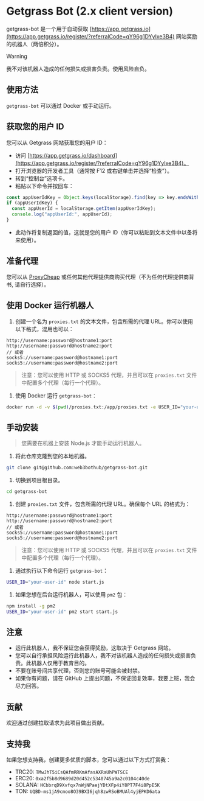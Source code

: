 # Getgrass Bot (2.x client version)

getgrass-bot 是一个用于自动获取 [https://app.getgrass.io](https://app.getgrass.io/register/?referralCode=qY96g1DYyIxe3B4) 网站奖励的机器人（两倍积分）。

> [!WARNING]
> 我不对该机器人造成的任何损失或损害负责。使用风险自负。

## 使用方法

`getgrass-bot` 可以通过 Docker 或手动运行。

## 获取您的用户 ID

您可以从 Getgrass 网站获取您的用户 ID：

- 访问 [https://app.getgrass.io/dashboard](https://app.getgrass.io/register/?referralCode=qY96g1DYyIxe3B4)。
- 打开浏览器的开发者工具（通常按 F12 或右键单击并选择“检查”）。
- 转到“控制台”选项卡。
- 粘贴以下命令并按回车：

```javascript
const appUserIdKey = Object.keys(localStorage).find(key => key.endsWith('.appUserId'));
if (appUserIdKey) {
  const appUserId = localStorage.getItem(appUserIdKey);
  console.log("appUserId:", appUserId);
}
```

- 此动作将复制返回的值，这就是您的用户 ID（你可以粘贴到文本文件中以备将来使用）。

## 准备代理

您可以从 [ProxyCheap](https://app.proxy-cheap.com/r/ksvW8Z) 或任何其他代理提供商购买代理（不为任何代理提供商背书, 请自行选择）。

## 使用 Docker 运行机器人

1. 创建一个名为 `proxies.txt` 的文本文件，包含所需的代理 URL。你可以使用以下格式，混用也可以：

```plaintext
http://username:password@hostname1:port
http://username:password@hostname2:port
// 或者
socks5://username:password@hostname1:port
socks5://username:password@hostname2:port
```

> 注意：您可以使用 HTTP 或 SOCKS5 代理，并且可以在 `proxies.txt` 文件中配置多个代理（每行一个代理）。

1. 使用 Docker 运行 `getgrass-bot`：

```bash
docker run -d -v $(pwd)/proxies.txt:/app/proxies.txt -e USER_ID="your-user-id" overtrue/getgrass-bot
```

## 手动安装

> 您需要在机器上安装 Node.js 才能手动运行机器人。

1. 将此仓库克隆到您的本地机器。

```bash
git clone git@github.com:web3bothub/getgrass-bot.git
```

1. 切换到项目根目录。

```bash
cd getgrass-bot
```

1. 创建 `proxies.txt` 文件，包含所需的代理 URL。确保每个 URL 的格式为：

```plaintext
http://username:password@hostname1:port
http://username:password@hostname2:port
// 或者
socks5://username:password@hostname1:port
socks5://username:password@hostname2:port
```

> 注意：您可以使用 HTTP 或 SOCKS5 代理，并且可以在 `proxies.txt` 文件中配置多个代理（每行一个代理）。

1. 通过执行以下命令运行 `getgrass-bot`：

```bash
USER_ID="your-user-id" node start.js
```

1. 如果您想在后台运行机器人，可以使用 `pm2` 包：

```bash
npm install -g pm2
USER_ID="your-user-id" pm2 start start.js
```

## 注意

- 运行此机器人，我不保证您会获得奖励，这取决于 Getgrass 网站。
- 您可以自行承担风险运行此机器人，我不对该机器人造成的任何损失或损害负责。此机器人仅用于教育目的。
- 不要在账号间共享代理，否则您的账号可能会被封禁。
- 如果你有问题，请在 GitHub 上提出问题，不保证回复效率，我要上班，我会尽力回答。

## 贡献

欢迎通过创建拉取请求为此项目做出贡献。

## 支持我

如果您想支持我，创建更多优质的脚本，您可以通过以下方式打赏我：

- TRC20: `TMwJhT5iCsQAfmRRKmAfasAXRaUhPWTSCE`
- ERC20: `0xa2f5b8d9689d20d452c5340745a9a2c0104c40de`
- SOLANA: `HCbbrqD9Xvfqx7nWjNPaejYDtXFp4iY8PT7F4i8PpE5K`
- TON: `UQBD-ms1jA9cmoo8O39BXI6jqh8zwRSoBMUAl4yjEPKD6ata`
